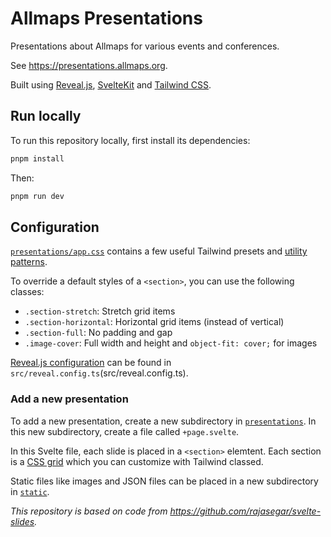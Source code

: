 # Allmaps Presentations

Presentations about Allmaps for various events and conferences.

See https://presentations.allmaps.org.

Built using [Reveal.js](https://revealjs.com/), [SvelteKit](https://kit.svelte.dev/) and [Tailwind CSS](https://tailwindcss.com/).

## Run locally

To run this repository locally, first install its dependencies:

```bash
pnpm install
```

Then:

```bash
pnpm run dev
```

## Configuration

[`presentations/app.css`](presentations/app.css) contains a few useful Tailwind presets and [utility patterns](https://tailwindcss.com/docs/reusing-styles#extracting-classes-with-apply).

To override a default styles of a `<section>`, you can use the following classes:

- `.section-stretch`: Stretch grid items
- `.section-horizontal`: Horizontal grid items (instead of vertical)
- `.section-full`: No padding and gap
- `.image-cover`: Full width and height and `object-fit: cover;` for images

[Reveal.js configuration](https://revealjs.com/config/) can be found in `src/reveal.config.ts`(src/reveal.config.ts).

### Add a new presentation

To add a new presentation, create a new subdirectory in [`presentations`](presentations). In this new subdirectory, create a file called `+page.svelte`.

In this Svelte file, each slide is placed in a `<section>` elemtent. Each section is a [CSS grid](https://css-tricks.com/snippets/css/complete-guide-grid/) which you can customize with Tailwind classed.

Static files like images and JSON files can be placed in a new subdirectory in [`static`](static).

_This repository is based on code from https://github.com/rajasegar/svelte-slides._
